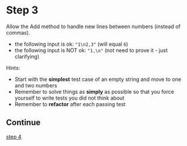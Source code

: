 # Step 3

Allow the Add method to handle new lines between numbers (instead of commas).

- the following input is ok: `"1\n2,3"` (will equal `6`)
- the following input is NOT ok: `"1,\n"` (not need to prove it - just clarifying)

Hints:

- Start with the **simplest** test case of an empty string and move to one and two numbers
- Remember to solve things as **simply** as possible so that you force yourself to write tests you did not think about
- Remember to **refactor** after each passing test

## Continue

[step 4](./step_4.md)

